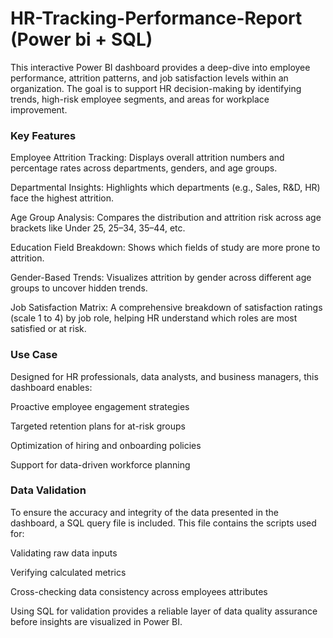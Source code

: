 # HR-Tracking-Performance-Report (Power bi + SQL)
This interactive Power BI dashboard provides a deep-dive into employee performance, attrition patterns, and job satisfaction levels within an organization. The goal is to support HR decision-making by identifying trends, high-risk employee segments, and areas for workplace improvement.

### Key Features
Employee Attrition Tracking: Displays overall attrition numbers and percentage rates across departments, genders, and age groups.

Departmental Insights: Highlights which departments (e.g., Sales, R&D, HR) face the highest attrition.

Age Group Analysis: Compares the distribution and attrition risk across age brackets like Under 25, 25–34, 35–44, etc.

Education Field Breakdown: Shows which fields of study are more prone to attrition.

Gender-Based Trends: Visualizes attrition by gender across different age groups to uncover hidden trends.

Job Satisfaction Matrix: A comprehensive breakdown of satisfaction ratings (scale 1 to 4) by job role, helping HR understand which roles are most satisfied or at risk.

### Use Case
Designed for HR professionals, data analysts, and business managers, this dashboard enables:

Proactive employee engagement strategies

Targeted retention plans for at-risk groups

Optimization of hiring and onboarding policies

Support for data-driven workforce planning
### Data Validation
To ensure the accuracy and integrity of the data presented in the dashboard, a SQL query file is included. This file contains the scripts used for:

Validating raw data inputs

Verifying calculated metrics

Cross-checking data consistency across employees attributes

Using SQL for validation provides a reliable layer of data quality assurance before insights are visualized in Power BI.
